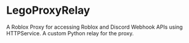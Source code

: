 # LegoProxyRelay
A Roblox Proxy for accessing Roblox and Discord Webhook APIs using HTTPService. A custom Python relay for the proxy.
